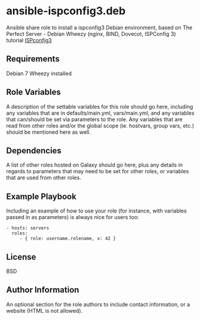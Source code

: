 ansible-ispconfig3.deb
========================
Ansible share role to install a ispconfig3 Debian environment, based on The Perfect Server - Debian Wheezy (nginx, BIND, Dovecot, ISPConfig 3) tutorial  [ISPconfig3](https://www.howtoforge.com/perfect-server-debian-wheezy-nginx-bind-dovecot-ispconfig-3 "The Perfect Server - Debian Wheezy (nginx, BIND, Dovecot, ISPConfig 3)")

Requirements
------------

Debian 7 Wheezy installed

Role Variables
--------------

A description of the settable variables for this role should go here, including any variables that are in defaults/main.yml, vars/main.yml, and any variables that can/should be set via parameters to the role. Any variables that are read from other roles and/or the global scope (ie. hostvars, group vars, etc.) should be mentioned here as well.

Dependencies
------------

A list of other roles hosted on Galaxy should go here, plus any details in regards to parameters that may need to be set for other roles, or variables that are used from other roles.

Example Playbook
----------------

Including an example of how to use your role (for instance, with variables passed in as parameters) is always nice for users too:

    - hosts: servers
      roles:
         - { role: username.rolename, x: 42 }

License
-------

BSD

Author Information
------------------

An optional section for the role authors to include contact information, or a website (HTML is not allowed).
